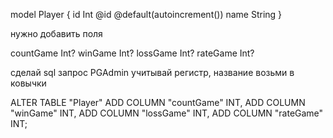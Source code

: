 model Player {
id                Int         @id @default(autoincrement())
name              String
}

нужно добавить поля 

countGame         Int?
winGame           Int?
lossGame          Int?
rateGame          Int?

сделай sql запрос PGAdmin  учитывай регистр, название возьми в ковычки


ALTER TABLE "Player"
ADD COLUMN "countGame" INT,
ADD COLUMN "winGame" INT,
ADD COLUMN "lossGame" INT,
ADD COLUMN "rateGame" INT;